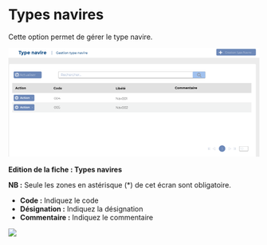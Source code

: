# Types navires

Cette option permet de gérer le type navire.

![](../../../.gitbook/assets/TN-home.PNG)

**Edition de la fiche : Types navires**

**NB :** Seule les zones en astérisque (\*) de cet écran sont obligatoire.

* **Code :** Indiquez le code
* **Désignation :** Indiquez la désignation&#x20;
* **Commentaire :** Indiquez le commentaire

![](../../../.gitbook/assets/TN\_edit.PNG)
